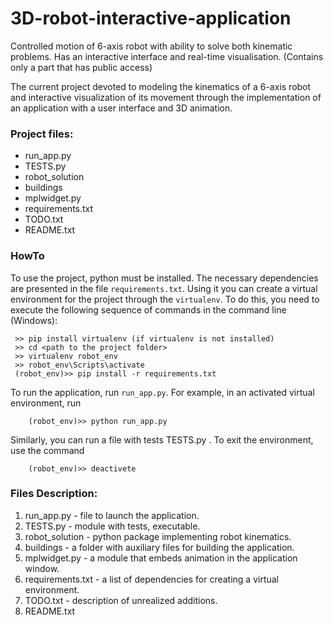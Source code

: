 # 3D-robot-interactive-application
Controlled motion of 6-axis robot with ability to solve both kinematic problems. Has an interactive interface and real-time visualisation.
(Contains only a part that has public access)

The current project devoted to modeling the kinematics of a 6-axis robot and interactive visualization of its movement through the implementation of an application with a user interface and 3D animation.

### Project files:
  - run_app.py
  - TESTS.py
  - robot_solution
  - buildings
  - mplwidget.py
  - requirements.txt
  - TODO.txt
  - README.txt

### HowTo
  To use the project, python must be installed. The necessary dependencies are presented in the file `requirements.txt`. Using it you can create a virtual environment for the project through the `virtualenv`. To do this, you need to execute the following sequence of commands in the command line (Windows):<br>
   ```
    >> pip install virtualenv (if virtualenv is not installed)
    >> cd <path to the project folder>
    >> virtualenv robot_env
    >> robot_env\Scripts\activate
    (robot_env)>> pip install -r requirements.txt
   ```
To run the application, run `run_app.py`. For example, in an activated virtual environment, run <br>
```
    (robot_env)>> python run_app.py
```
Similarly, you can run a file with tests TESTS.py .
To exit the environment, use the command <br>
```
    (robot_env)>> deactivete
```

### Files Description:
  1. run_app.py - file to launch the application.
  2. TESTS.py - module with tests, executable.
  3. robot_solution - python package implementing robot kinematics.
  4. buildings - a folder with auxiliary files for building the application.
  5. mplwidget.py - a module that embeds animation in the application window.
  6. requirements.txt - a list of dependencies for creating a virtual environment.
  7. TODO.txt - description of unrealized additions.
  8. README.txt
